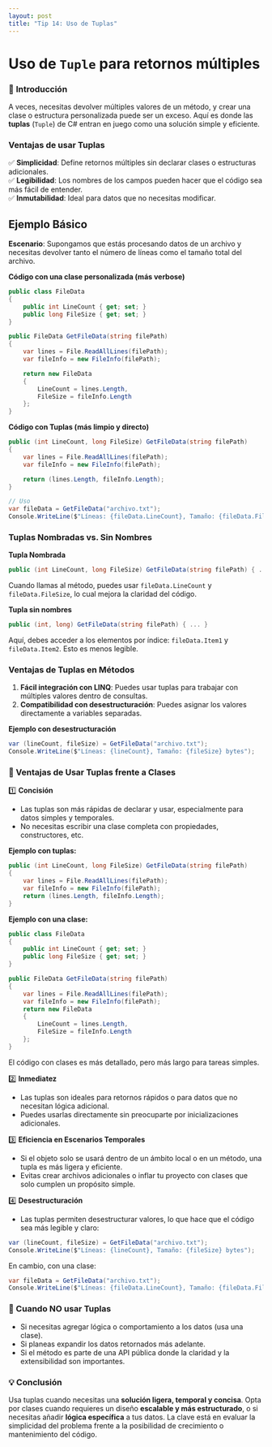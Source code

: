 ```yaml
---
layout: post
title: "Tip 14: Uso de Tuplas"
---
```

# Uso de ```Tuple``` para retornos múltiples  
### 🔑 **Introducción**  
A veces, necesitas devolver múltiples valores de un método, y crear una clase o estructura personalizada puede ser un exceso. Aquí es donde las **tuplas** (```Tuple```) de C# entran en juego como una solución simple y eficiente.  

### Ventajas de usar Tuplas  
✅ **Simplicidad**: Define retornos múltiples sin declarar clases o estructuras adicionales.  
✅ **Legibilidad**: Los nombres de los campos pueden hacer que el código sea más fácil de entender.  
✅ **Inmutabilidad**: Ideal para datos que no necesitas modificar.  

## Ejemplo Básico
**Escenario**: Supongamos que estás procesando datos de un archivo y necesitas devolver tanto el número de líneas como el tamaño total del archivo.

**Código con una clase personalizada (más verbose)**
```c#
public class FileData
{
    public int LineCount { get; set; }
    public long FileSize { get; set; }
}

public FileData GetFileData(string filePath)
{
    var lines = File.ReadAllLines(filePath);
    var fileInfo = new FileInfo(filePath);

    return new FileData
    {
        LineCount = lines.Length,
        FileSize = fileInfo.Length
    };
}
```
**Código con Tuplas (más limpio y directo)** 
```c#
public (int LineCount, long FileSize) GetFileData(string filePath)
{
    var lines = File.ReadAllLines(filePath);
    var fileInfo = new FileInfo(filePath);

    return (lines.Length, fileInfo.Length);
}

// Uso
var fileData = GetFileData("archivo.txt");
Console.WriteLine($"Líneas: {fileData.LineCount}, Tamaño: {fileData.FileSize} bytes");
```

### Tuplas Nombradas vs. Sin Nombres
**Tupla Nombrada**
```c#
public (int LineCount, long FileSize) GetFileData(string filePath) { ... }
```
Cuando llamas al método, puedes usar ```fileData.LineCount``` y ```fileData.FileSize```, lo cual mejora la claridad del código.

**Tupla sin nombres**
```c#
public (int, long) GetFileData(string filePath) { ... }
```
Aquí, debes acceder a los elementos por índice: ```fileData.Item1``` y ```fileData.Item2```. Esto es menos legible.

### Ventajas de Tuplas en Métodos
1. **Fácil integración con LINQ**: Puedes usar tuplas para trabajar con múltiples valores dentro de consultas.
2. **Compatibilidad con desestructuración**: Puedes asignar los valores directamente a variables separadas.

**Ejemplo con desestructuración**
```c#
var (lineCount, fileSize) = GetFileData("archivo.txt");
Console.WriteLine($"Líneas: {lineCount}, Tamaño: {fileSize} bytes");
```

### 🚀 Ventajas de Usar Tuplas frente a Clases
1️⃣ **Concisión**
- Las tuplas son más rápidas de declarar y usar, especialmente para datos simples y temporales.
- No necesitas escribir una clase completa con propiedades, constructores, etc.

**Ejemplo con tuplas:**
```c#
public (int LineCount, long FileSize) GetFileData(string filePath)
{
    var lines = File.ReadAllLines(filePath);
    var fileInfo = new FileInfo(filePath);
    return (lines.Length, fileInfo.Length);
}
```
**Ejemplo con una clase:**
```c#
public class FileData
{
    public int LineCount { get; set; }
    public long FileSize { get; set; }
}

public FileData GetFileData(string filePath)
{
    var lines = File.ReadAllLines(filePath);
    var fileInfo = new FileInfo(filePath);
    return new FileData
    {
        LineCount = lines.Length,
        FileSize = fileInfo.Length
    };
}
```
El código con clases es más detallado, pero más largo para tareas simples.

2️⃣ **Inmediatez**
- Las tuplas son ideales para retornos rápidos o para datos que no necesitan lógica adicional.
- Puedes usarlas directamente sin preocuparte por inicializaciones adicionales.

3️⃣ **Eficiencia en Escenarios Temporales**
- Si el objeto solo se usará dentro de un ámbito local o en un método, una tupla es más ligera y eficiente.
- Evitas crear archivos adicionales o inflar tu proyecto con clases que solo cumplen un propósito simple.

4️⃣ **Desestructuración**
- Las tuplas permiten desestructurar valores, lo que hace que el código sea más legible y claro:
```c#
var (lineCount, fileSize) = GetFileData("archivo.txt");
Console.WriteLine($"Líneas: {lineCount}, Tamaño: {fileSize} bytes");
```
En cambio, con una clase:
```c#
var fileData = GetFileData("archivo.txt");
Console.WriteLine($"Líneas: {fileData.LineCount}, Tamaño: {fileData.FileSize} bytes");
```

### 🌟 Cuando NO usar Tuplas
- Si necesitas agregar lógica o comportamiento a los datos (usa una clase).
- Si planeas expandir los datos retornados más adelante.
- Si el método es parte de una API pública donde la claridad y la extensibilidad son importantes.

### 💡 Conclusión
Usa tuplas cuando necesitas una **solución ligera, temporal y concisa**. Opta por clases cuando requieres un diseño **escalable y más estructurado**, o si necesitas añadir **lógica específica** a tus datos. La clave está en evaluar la simplicidad del problema frente a la posibilidad de crecimiento o mantenimiento del código.
